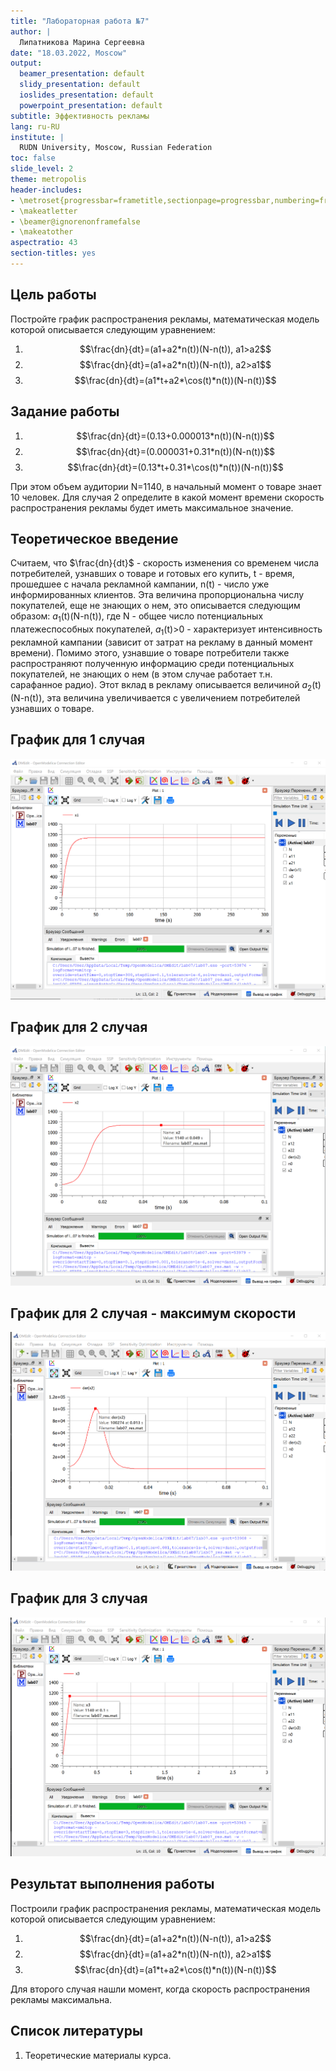 ```yaml
---
title: "Лабораторная работа №7"
author: |
  Липатникова Марина Сергеевна
date: "18.03.2022, Moscow"
output:
  beamer_presentation: default
  slidy_presentation: default
  ioslides_presentation: default
  powerpoint_presentation: default
subtitle: Эффективность рекламы
lang: ru-RU
institute: |
  RUDN University, Moscow, Russian Federation
toc: false
slide_level: 2
theme: metropolis
header-includes:
- \metroset{progressbar=frametitle,sectionpage=progressbar,numbering=fraction}
- \makeatletter
- \beamer@ignorenonframefalse
- \makeatother
aspectratio: 43
section-titles: yes
---
```


## Цель работы

Постройте график распространения рекламы, математическая модель которой описывается следующим уравнением:

1. $$\frac{dn}{dt}=(a1+a2*n(t))(N-n(t)), a1>a2$$
2. $$\frac{dn}{dt}=(a1+a2*n(t))(N-n(t)), a2>a1$$
3. $$\frac{dn}{dt}=(a1*t+a2*\cos(t)*n(t))(N-n(t))$$

## Задание работы

1. $$\frac{dn}{dt}=(0.13+0.000013*n(t))(N-n(t))$$
2. $$\frac{dn}{dt}=(0.000031+0.31*n(t))(N-n(t))$$
3. $$\frac{dn}{dt}=(0.13*t+0.31*\cos(t)*n(t))(N-n(t))$$

При этом объем аудитории N=1140, в начальный момент о товаре знает 10 человек. Для случая 2 определите в какой момент времени скорость распространения рекламы будет иметь максимальное значение.

## Теоретическое введение

Считаем, что $\frac{dn}{dt}$ - скорость изменения со временем числа потребителей, узнавших о товаре и готовых его купить, t - время, прошедшее с начала рекламной кампании, n(t) - число уже информированных клиентов. Эта величина пропорциональна числу покупателей, еще не знающих о нем, это описывается следующим образом: $a_1$(t)(N-n(t)), где N - общее число потенциальных платежеспособных покупателей, $a_1$(t)>0 - характеризует интенсивность рекламной кампании (зависит от затрат на рекламу в данный момент времени). Помимо этого, узнавшие о товаре потребители также распространяют полученную информацию среди потенциальных покупателей, не знающих о нем (в этом случае работает т.н. сарафанное радио). Этот вклад в рекламу описывается величиной $a_2$(t)(N-n(t)), эта величина увеличивается с увеличением потребителей узнавших о товаре.

## График для 1 случая

![График для 1 случая](1g.png)

## График для 2 случая

![График для 2 случая](2g1.png)

## График для 2 случая - максимум скорости

![График скорости распространения рекламы](2g2.png)

## График для 3 случая

![График для 3 случая](3g.png)

## Результат выполнения работы

Построили график распространения рекламы, математическая модель которой описывается следующим уравнением:

1. $$\frac{dn}{dt}=(a1+a2*n(t))(N-n(t)), a1>a2$$
2. $$\frac{dn}{dt}=(a1+a2*n(t))(N-n(t)), a2>a1$$
3. $$\frac{dn}{dt}=(a1*t+a2*\cos(t)*n(t))(N-n(t))$$

Для второго случая нашли момент, когда скорость распространения рекламы максимальна.

## Список литературы

1. Теоретические материалы курса.
